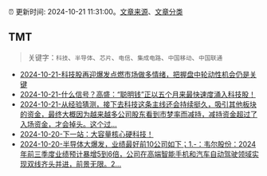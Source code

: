 :alarm_clock: 更新时间: 2024-10-21 11:31:00。[文章来源](/README.md)、[文章分类](/TAGS.md)

## TMT


> 关键字：`科技`、`半导体`、`芯片`、`电信`、`集成电路`、`中国移动`、`中国联通`



- [2024-10-21-科技股再迎爆发点燃市场做多情绪，把握盘中轮动性机会仍是关键](https://www.cls.cn/detail/1831451) 
- [2024-10-21-什么信号？高盛：“聪明钱”正以五个月来最快速度涌入科技股！](https://www.cls.cn/detail/1831387) 
- [2024-10-21-从经验猜测，接下去科技这条主线还会持续挺久，吸引其他板块的资金，最终大概因为越来越多公司股东看到市梦率而减持，减持资金超过了入场资金，才会掉头。这个过...](https://xueqiu.com/6515752937/308887844) 
- [2024-10-20-下一站：大容量核心硬科技！](https://xueqiu.com/1350298787/308758609) 
- [2024-10-20-半导体大爆发，业绩最好前10公司如下；1.-：韦尔股份：2024年前三季度业绩预计暴增5到6倍，公司在高端智能手机和汽车自动驾驶领域实现双线齐头并进，前景无限。2...](https://xueqiu.com/6408058465/308778788) 
